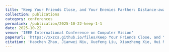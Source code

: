 ```yaml
---
title: "Keep Your Friends Close, and Your Enemies Farther: Distance-aware Voxel-wise Contrastive Learning for Semi-supervised Multi-organ Segmentation"
collection: publications
category: conferences
permalink: /publication/2025-10-22-keep-1-1
date: 2025-10-22
venue: 'IEEE International Conference on Computer Vision'
paperurl: 'https://xxzcs.github.io/files/Keep Your Friends Close, and Your Enemies Farther: Distance-aware Voxel-wise Contrastive Learning for Semi-supervised Multi-organ Segmentation.pdf'
citation: 'Haochen Zhao, Jianwei Niu, Xuefeng Liu, Xiaozheng Xie, Hui Meng, and Yong　Wang. (2025). &quot;Keep Your Friends Close, and Your Enemies Farther: Distance-aware Voxel-wise Contrastive Learning for Semi-supervised Multi-organ Segmentation.&quot; <i>IEEE International Conference on Computer Vision</i>. 2025.'
---
```

